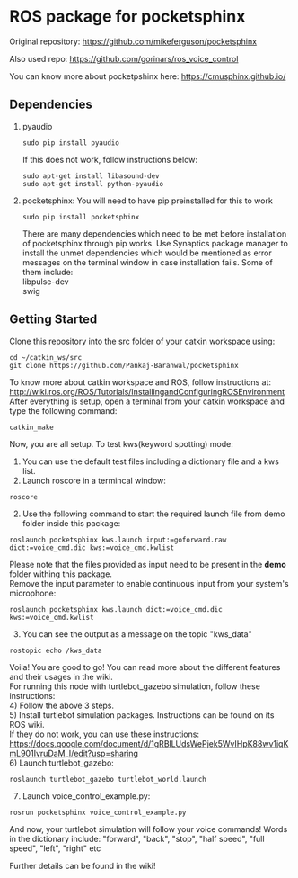 # ROS package for pocketsphinx  
Original repository: https://github.com/mikeferguson/pocketsphinx  
  
Also used repo: https://github.com/gorinars/ros_voice_control  
  
You can know more about pocketpshinx here: https://cmusphinx.github.io/  

## Dependencies  
1) pyaudio  
    ```
    sudo pip install pyaudio
    ```  
    If this does not work, follow instructions below:
    ```
    sudo apt-get install libasound-dev
    sudo apt-get install python-pyaudio
    ```
2) pocketsphinx: You will need to have pip preinstalled for this to work
    ```
    sudo pip install pocketsphinx
    ```
    There are many dependencies which need to be met before installation of pocketsphinx through pip works.
    Use Synaptics package manager to install the unmet dependencies which would be mentioned as error messages on the terminal window in case installation fails. Some of them include:  
    libpulse-dev  
    swig

## Getting Started
Clone this repository into the src folder of your catkin workspace using:  
```  
cd ~/catkin_ws/src
git clone https://github.com/Pankaj-Baranwal/pocketsphinx
```
To know more about catkin workspace and ROS, follow instructions at: http://wiki.ros.org/ROS/Tutorials/InstallingandConfiguringROSEnvironment  
After everything is setup, open a terminal from your catkin workspace and type the following command:  
``` 
catkin_make
```
Now, you are all setup. To test kws(keyword spotting) mode:  
1) You can use the default test files including a dictionary file and a kws list.  
2) Launch roscore in a termincal window:  
```
roscore
```
2) Use the following command to start the required launch file from demo folder inside this package:  
``` 
roslaunch pocketsphinx kws.launch input:=goforward.raw dict:=voice_cmd.dic kws:=voice_cmd.kwlist
```  
Please note that the files provided as input need to be present in the **demo** folder withing this package.  
Remove the input parameter to enable continuous input from your system's microphone:
```
roslaunch pocketsphinx kws.launch dict:=voice_cmd.dic kws:=voice_cmd.kwlist
```
3) You can see the output as a message on the topic "kws_data"
```
rostopic echo /kws_data
```
Voila! You are good to go! You can read more about the different features and their usages in the wiki.  
For running this node with turtlebot_gazebo simulation, follow these instructions:  
4) Follow the above 3 steps.  
5) Install turtlebot simulation packages. Instructions can be found on its ROS wiki.  
If they do not work, you can use these instructions: https://docs.google.com/document/d/1gRBlLUdsWePjek5WvIHpK88wv1jqKmL901IvruDaM_I/edit?usp=sharing  
6) Launch turtlebot_gazebo:  
```  
roslaunch turtlebot_gazebo turtlebot_world.launch
```
7) Launch voice_control_example.py:  
```
rosrun pocketsphinx voice_control_example.py
```
And now, your turtlebot simulation will follow your voice commands!
Words in the dictionary include: "forward", "back", "stop", "half speed", "full speed", "left", "right" etc  
  
Further details can be found in the wiki!
